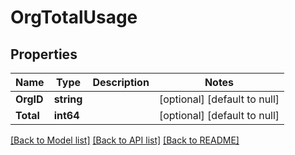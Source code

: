 # OrgTotalUsage

## Properties

Name | Type | Description | Notes
------------ | ------------- | ------------- | -------------
**OrgID** | **string** |  | [optional] [default to null]
**Total** | **int64** |  | [optional] [default to null]

[[Back to Model list]](../README.md#documentation-for-models) [[Back to API list]](../README.md#documentation-for-api-endpoints) [[Back to README]](../README.md)

